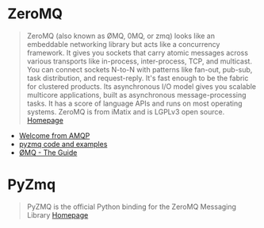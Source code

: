 # ZeroMQ

> ZeroMQ (also known as ØMQ, 0MQ, or zmq) looks like an embeddable networking library but acts like a concurrency framework. It gives you sockets that carry atomic messages across various transports like in-process, inter-process, TCP, and multicast. You can connect sockets N-to-N with patterns like fan-out, pub-sub, task distribution, and request-reply. It's fast enough to be the fabric for clustered products. Its asynchronous I/O model gives you scalable multicore applications, built as asynchronous message-processing tasks. It has a score of language APIs and runs on most operating systems. ZeroMQ is from iMatix and is LGPLv3 open source. [Homepage](http://zeromq.org/)

- [Welcome from AMQP](http://zeromq.org/docs:welcome-from-amqp)
- [pyzmq code and examples](http://learning-0mq-with-pyzmq.readthedocs.io/en/latest/pyzmq/pyzmq.html)
- [ØMQ - The Guide](http://zguide.zeromq.org/page:all)

# PyZmq

> PyZMQ is the official Python binding for the ZeroMQ Messaging Library [Homepage](https://pypi.python.org/pypi/pyzmq)
